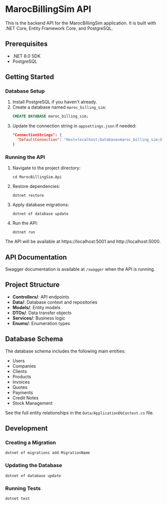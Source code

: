 # MarocBillingSim API

This is the backend API for the MarocBillingSim application. It is built with .NET Core, Entity Framework Core, and PostgreSQL.

## Prerequisites

- .NET 8.0 SDK
- PostgreSQL

## Getting Started

### Database Setup

1. Install PostgreSQL if you haven't already.
2. Create a database named `maroc_billing_sim`:
   ```sql
   CREATE DATABASE maroc_billing_sim;
   ```
3. Update the connection string in `appsettings.json` if needed:
   ```json
   "ConnectionStrings": {
     "DefaultConnection": "Host=localhost;Database=maroc_billing_sim;Username=postgres;Password=postgres"
   }
   ```

### Running the API

1. Navigate to the project directory:
   ```
   cd MarocBillingSim.Api
   ```

2. Restore dependencies:
   ```
   dotnet restore
   ```

3. Apply database migrations:
   ```
   dotnet ef database update
   ```

4. Run the API:
   ```
   dotnet run
   ```

The API will be available at https://localhost:5001 and http://localhost:5000.

## API Documentation

Swagger documentation is available at `/swagger` when the API is running.

## Project Structure

- **Controllers/**: API endpoints
- **Data/**: Database context and repositories
- **Models/**: Entity models
- **DTOs/**: Data transfer objects
- **Services/**: Business logic
- **Enums/**: Enumeration types

## Database Schema

The database schema includes the following main entities:

- Users
- Companies
- Clients
- Products
- Invoices
- Quotes
- Payments
- Credit Notes
- Stock Management

See the full entity relationships in the `Data/ApplicationDbContext.cs` file.

## Development

### Creating a Migration

```
dotnet ef migrations add MigrationName
```

### Updating the Database

```
dotnet ef database update
```

### Running Tests

```
dotnet test
``` 